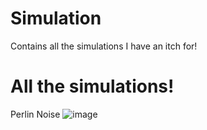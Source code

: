 # Simulation
Contains all the simulations I have an itch for!

# All the simulations!
Perlin Noise
![image](https://github.com/daftylooper/simulation/assets/89779139/39bf274f-7923-4264-9dbc-8d32f831341c)



